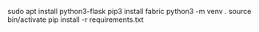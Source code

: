 sudo apt install python3-flask
pip3 install fabric
python3 -m venv .
source bin/activate
pip install -r requirements.txt
